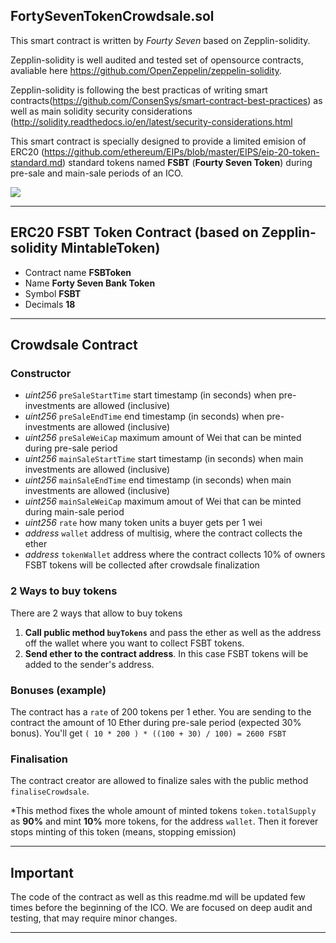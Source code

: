 ## FortySevenTokenCrowdsale.sol

This smart contract is written by *Fourty Seven* based on Zepplin-solidity.

Zepplin-solidity is well audited and tested set of opensource contracts, avaliable here https://github.com/OpenZeppelin/zeppelin-solidity.

Zepplin-solidity is following the best practicas of writing smart contracts(https://github.com/ConsenSys/smart-contract-best-practices) as well as main solidity security considerations (http://solidity.readthedocs.io/en/latest/security-considerations.html

This smart contract is specially designed to provide a limited emision of ERC20 (https://github.com/ethereum/EIPs/blob/master/EIPS/eip-20-token-standard.md) standard tokens named **FSBT** (**Fourty Seven Token**) during pre-sale and main-sale periods of an ICO.

![](https://bitbucket.org/fortysevenbank/fsbt-smart-contract/raw/master/ico-scheme.png)

-------

## ERC20 FSBT Token Contract (based on Zepplin-solidity MintableToken)

  - Contract name **FSBToken**
  - Name **Forty Seven Bank Token**
  - Symbol **FSBT**
  - Decimals **18**

--------

## Crowdsale Contract

### Constructor

- *uint256* `preSaleStartTime`  start timestamp (in seconds) when pre-investments are allowed (inclusive)
- *uint256* `preSaleEndTime`    end timestamp (in seconds) when pre-investments are allowed (inclusive)
- *uint256* `preSaleWeiCap`     maximum amount of Wei that can be minted during pre-sale period
- *uint256* `mainSaleStartTime` start timestamp (in seconds) when main investments are allowed (inclusive)
- *uint256* `mainSaleEndTime`   end timestamp (in seconds) when main investments are allowed (inclusive)
- *uint256* `mainSaleWeiCap`    maximum amout of Wei that can be minted during main-sale period
- *uint256* `rate`              how many token units a buyer gets per 1 wei
- *address* `wallet`            address of multisig, where the contract collects the ether
- *address* `tokenWallet`       address where the contract collects 10% of owners FSBT tokens will be collected after crowdsale finalization

### 2 Ways to buy tokens

There are 2 ways that allow to buy tokens

1. **Call public method `buyTokens`** and pass the ether as well as the address off the wallet where you want to collect FSBT tokens.
2. **Send ether to the contract address**. In this case FSBT tokens will be added to the sender's address.

### Bonuses (example)

The contract has a `rate` of 200 tokens per 1 ether.
You are sending to the contract the amount of 10 Ether during pre-sale period (expected 30% bonus).
You'll get `( 10 * 200 ) * ((100 + 30) / 100) = 2600 FSBT`

### Finalisation

The contract creator are allowed to finalize sales with the public method `finaliseCrowdsale`.

*This method fixes the whole amount of minted tokens `token.totalSupply` as **90%** and mint **10%** more tokens, for the address `wallet`. Then it forever stops minting of this token (means, stopping emission)

---------

## Important

The code of the contract as well as this readme.md will be updated few times before the beginning of the ICO.
We are focused on deep audit and testing, that may require minor changes.

-----------